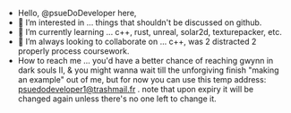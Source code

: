 - Hello, @psueDoDeveloper here,
- 👀 I’m interested in ... things that shouldn't be discussed on github.
- 🌱 I’m currently learning ... c++, rust, unreal, solar2d, texturepacker, etc.
- 💞️ I’m always looking to collaborate on ... c++, was 2 distracted 2 properly process coursework.
- How to reach me ... you'd have a better chance of reaching gwynn in dark souls II, & you might wanna wait till the unforgiving finish "making an example" out of me, but for now you can use this temp address: psuedodeveloper1@trashmail.fr . note that upon expiry it will be changed again unless there's no one left to change it.

<!---
psueDoDeveloper/psueDoDeveloper is a ✨ special ✨ repository because its `README.md` (this file) appears on your GitHub profile.
You can click the Preview link to take a look at your changes.
--->
